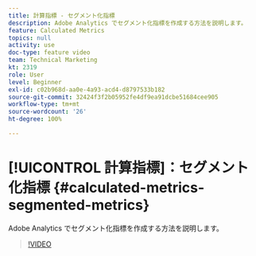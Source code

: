```yaml
---
title: 計算指標 - セグメント化指標
description: Adobe Analytics でセグメント化指標を作成する方法を説明します。
feature: Calculated Metrics
topics: null
activity: use
doc-type: feature video
team: Technical Marketing
kt: 2319
role: User
level: Beginner
exl-id: c02b968d-aa0e-4a93-acd4-d8797533b182
source-git-commit: 32424f3f2b05952fe4df9ea91dcbe51684cee905
workflow-type: tm+mt
source-wordcount: '26'
ht-degree: 100%

---
```


# [!UICONTROL 計算指標]：セグメント化指標 {#calculated-metrics-segmented-metrics}

Adobe Analytics でセグメント化指標を作成する方法を説明します。

>[!VIDEO](https://video.tv.adobe.com/v/25409/?quality=12)
